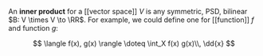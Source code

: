 An **inner product** for a [[vector space]] $V$ is any symmetric, PSD, bilinear  $B: V \times V \to \RR$. For example, we could define one for [[function]] $f$ and function $g$:

$$
\langle f(x), g(x) \rangle \doteq \int_X f(x) g(x)\\, \dd{x}
$$